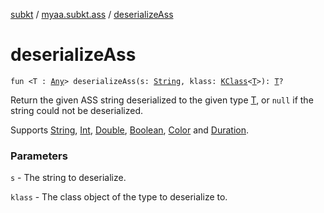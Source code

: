 [subkt](../index.md) / [myaa.subkt.ass](index.md) / [deserializeAss](./deserialize-ass.md)

# deserializeAss

`fun <T : `[`Any`](https://kotlinlang.org/api/latest/jvm/stdlib/kotlin/-any/index.html)`> deserializeAss(s: `[`String`](https://kotlinlang.org/api/latest/jvm/stdlib/kotlin/-string/index.html)`, klass: `[`KClass`](https://kotlinlang.org/api/latest/jvm/stdlib/kotlin.reflect/-k-class/index.html)`<`[`T`](deserialize-ass.md#T)`>): `[`T`](deserialize-ass.md#T)`?`

Return the given ASS string deserialized to the given type [T](deserialize-ass.md#T), or `null`
if the string could not be deserialized.

Supports [String](https://kotlinlang.org/api/latest/jvm/stdlib/kotlin/-string/index.html), [Int](https://kotlinlang.org/api/latest/jvm/stdlib/kotlin/-int/index.html), [Double](https://kotlinlang.org/api/latest/jvm/stdlib/kotlin/-double/index.html), [Boolean](https://kotlinlang.org/api/latest/jvm/stdlib/kotlin/-boolean/index.html), [Color](https://docs.oracle.com/javase/9/docs/api/java/awt/Color.html) and [Duration](https://docs.oracle.com/javase/9/docs/api/java/time/Duration.html).

### Parameters

`s` - The string to deserialize.

`klass` - The class object of the type to deserialize to.